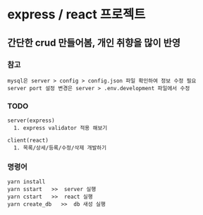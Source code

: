 # express / react 프로젝트

## 간단한 crud 만들어봄, 개인 취향을 많이 반영

### 참고
```
mysql은 server > config > config.json 파일 확인하여 정보 수정 필요
server port 설정 변경은 server > .env.development 파일에서 수정
```

### TODO
```
server(express)
  1. express validator 적용 해보기

client(react)
  1. 목록/상세/등록/수정/삭제 개발하기
```

### 명령어
```
yarn install
yarn sstart   >>  server 실행 
yarn cstart   >>  react 실행
yarn create_db   >>  db 새성 실행
```
